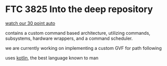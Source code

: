 # FTC 3825 Into the deep repository
[watch our 30 point auto](https://youtu.be/vQplT6UnWKI)

contains a custom command based architecture, utilizing commands, subsystems, hardware wrappers, and a command scheduler.

we are currently working on implementing a custom GVF for path following

uses [kotlin](https://kotlinlang.org), the best language known to man


